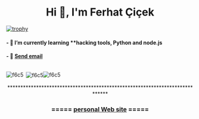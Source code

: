 
<h1 align="center">Hi 👋, I'm Ferhat Çiçek</h1>


[![trophy](https://github-profile-trophy.vercel.app/?username=f6c5)](https://github.com/ryo-ma/github-profile-trophy)

<h4>- 🌱 I’m currently learning **hacking tools, Python and node.js</h4>

<h4>- 💬  <a href="mailto:someone@example.com">Send email</a> </h4>


<p style="float:left"><img align="left" src="https://github-readme-stats.vercel.app/api/top-langs?username=f6c5&show_icons=true&locale=en&layout=compact" alt="f6c5" /></p>

<p style="float:left">&nbsp;<img align="center" src="https://github-readme-stats.vercel.app/api?username=f6c5&show_icons=true&locale=en" alt="f6c5" /></p>

<p style="float:left"><img align="center" src="https://github-readme-streak-stats.herokuapp.com/?user=f6c5&" alt="f6c5" /></p>

</br>
</br>
<p align="center">*****************************************************************************</p>
<h3 align="center">===== <a href="https://f6c5.github.io/" title="kişisel web sitesi" target="_blank">personal Web site</a> =====</h3>

